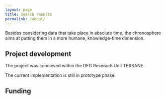 ```yaml
---
layout: page
title: Search results 
permalink: /about/
---
```



Besides considering data that take place in absolute time, the chronosphere aims at putting them in a more humane, knowledge-time dimension. 


## Project development

The project was concieved within the DFG Reserach Unit TERSANE. 

The current implementation is still in prototype phase.


## Funding
